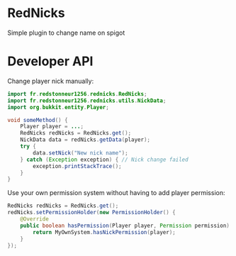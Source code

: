 # RedNicks
Simple plugin to change name on spigot


# Developer API
Change player nick manually:
```java
import fr.redstonneur1256.rednicks.RedNicks;
import fr.redstonneur1256.rednicks.utils.NickData;
import org.bukkit.entity.Player;

void someMethod() {
    Player player = ...;
    RedNicks redNicks = RedNicks.get();
    NickData data = redNicks.getData(player);
    try {
        data.setNick("New nick name");
    } catch (Exception exception) { // Nick change failed
        exception.printStackTrace();
    }
}
```

Use your own permission system without having to add player permission:
```java
RedNicks redNicks = RedNicks.get();
redNicks.setPermissionHolder(new PermissionHolder() {
    @Override
    public boolean hasPermission(Player player, Permission permission) {
        return MyOwnSystem.hasNickPermission(player);
    }
});
```

